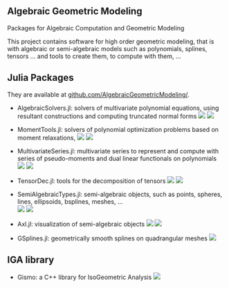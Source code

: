 ## Algebraic Geometric Modeling

Packages for Algebraic Computation and Geometric Modeling



This project contains software for high order geometric modeling, that is with algebraic or semi-algebraic models such as polynomials, splines, tensors ...
and tools to create them, to compute with them, ...

## Julia Packages
They are available at [github.com/AlgebraicGeometricModeling/](https://github.com/AlgebraicGeometricModeling/).

- AlgebraicSolvers.jl: solvers of multivariate polynomial equations, using resultant constructions and computing truncated normal forms
[![](https://img.shields.io/badge/docs-latest-blue.svg)](https://AlgebraicGeometricModeling.github.io/AlgebraicSolvers.jl/)
[![](https://img.shields.io/badge/source-orange)](https://github.com/AlgebraicGeometricModeling/AlgebraicSolvers.jl)

- MomentTools.jl: solvers of polynomial optimization problems based on moment relaxations,
[![](https://img.shields.io/badge/docs-latest-blue.svg)](https://AlgebraicGeometricModeling.github.io/MomentTools.jl/)
[![](https://img.shields.io/badge/source-orange)](https://github.com/AlgebraicGeometricModeling/MomentTools.jl/)

- MultivariateSeries.jl: multivariate series to represent and compute with series of pseudo-moments and dual linear functionals on polynomials  
[![](https://img.shields.io/badge/docs-latest-blue.svg)](https://AlgebraicGeometricModeling.github.io/MultivariateSeries.jl/) 
[![](https://img.shields.io/badge/source-orange)](https://github.com/AlgebraicGeometricModeling/MultivariateSeries.jl)

- TensorDec.jl: tools for the decomposition of tensors
[![](https://img.shields.io/badge/docs-latest-blue.svg)](https://AlgebraicGeometricModeling.github.io/TensorDec.jl/) 
[![](https://img.shields.io/badge/source-orange)](https://github.com/AlgebraicGeometricModeling/TensorDec.jl)

- SemiAlgebraicTypes.jl: semi-algebraic objects, such as points, spheres, lines, ellipsoids, bsplines, meshes, ...   
[![](https://img.shields.io/badge/docs-latest-blue.svg)](https://AlgebraicGeometricModeling.github.io/SemiAlgebraicTypes.jl/) 
[![](https://img.shields.io/badge/source-orange)](https://github.com/AlgebraicGeometricModeling/SemiAlgebraicTypes.jl)

- Axl.jl: visualization of semi-algebraic objects 
[![](https://img.shields.io/badge/docs-latest-blue.svg)](http://axl.inria.fr/doc/Axl.jl/)
[![](https://img.shields.io/badge/source-orange)](https://github.com/AlgebraicGeometricModeling/Axl.jl)

- GSplines.jl: geometrically smooth splines on quadrangular meshes
[![](https://img.shields.io/badge/docs-latest-blue.svg)](https://AlgebraicGeometricModeling.github.io/GSplines.jl/)

## IGA library

- Gismo: a C++ library for IsoGeometric Analysis [![](https://img.shields.io/badge/docs-latest-blue.svg)](https://AlgebraicGeometricModeling.github.io/)

